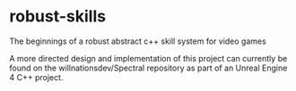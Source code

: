 # robust-skills
The beginnings of a robust abstract c++ skill system for video games

A more directed design and implementation of this project can currently be found on the willnationsdev/Spectral repository as part of an Unreal Engine 4 C++ project.
